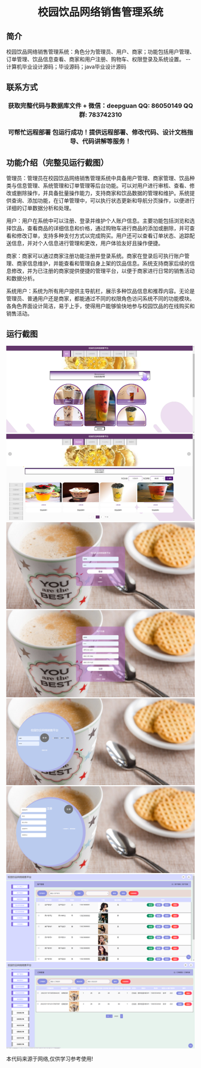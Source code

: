 <p><h1 align="center">校园饮品网络销售管理系统</h1></p>

## 简介
校园饮品网络销售管理系统：角色分为管理员、用户、商家；功能包括用户管理、订单管理、饮品信息查看、商家和用户注册、购物车、权限登录及系统设置。    --计算机毕业设计源码；毕设源码；java毕业设计源码


## 联系方式
<p><h3 align="center">获取完整代码与数据库文件 + 微信：deepguan QQ: 86050149 QQ群: 783742310</h3></p>
<p><h3 align="center">可帮忙远程部署 包运行成功！提供远程部署、修改代码、设计文档指导、代码讲解等服务！</h3></p>

## 功能介绍（完整见运行截图）
管理员：管理员在校园饮品网络销售管理系统中具备用户管理、商家管理、饮品种类与信息管理、系统管理和订单管理等后台功能。可以对用户进行审核、查看、修改或删除操作，并具备批量操作能力，支持商家和饮品数据的管理和维护。系统提供查询、添加功能，在订单管理中，可以执行状态更新和导航分页操作，以便进行详细的订单数据分析和处理。

用户：用户在系统中可以注册、登录并维护个人账户信息。主要功能包括浏览和选择饮品，查看商品的详细信息和价格，通过购物车进行商品的添加或删除，并可查看和修改订单，支持多种支付方式以完成购买。用户还可以查看订单状态、追踪配送信息，并对个人信息进行管理和更改，用户体验友好且操作便捷。

商家：商家可以通过商家注册功能注册并登录系统。商家在登录后可执行账户管理、商家信息维护，并能查看和管理自身上架的饮品信息。系统支持商家后续的信息修改，并为已注册的商家提供便捷的管理平台，以便于商家进行日常的销售活动和数据分析。

系统用户：系统为所有用户提供主导航栏，展示多种饮品信息和推荐内容。无论是管理员、普通用户还是商家，都能通过不同的权限角色访问系统不同的功能模块。各角色界面设计简洁，易于上手，使得用户能够愉快地参与校园饮品的在线购买和销售活动。


## 运行截图
![](imgs/588112-20230724102505166-1512504650.png)
![](imgs/588112-20230724102513418-939166852.png)
![](imgs/588112-20230724102517527-39483756.png)
![](imgs/588112-20230724102525874-1580718630.png)
![](imgs/588112-20230724102541790-2047788393.png)
![](imgs/588112-20230724102549789-1697782923.png)
![](imgs/588112-20230724102557348-2055715441.png)
![](imgs/588112-20230724102602312-1126534182.png)

<p>本代码来源于网络,仅供学习参考使用!</p>
